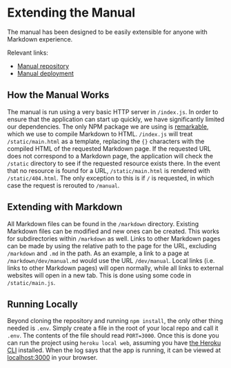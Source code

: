 # Extending the Manual

The manual has been designed to be easily extensible for anyone with Markdown experience.

Relevant links:

- [Manual repository](https://github.com/LutherNavigator/manual)
- [Manual deployment](https://luther-navigator-manual.herokuapp.com/)

## How the Manual Works

The manual is run using a very basic HTTP server in `/index.js`. In order to ensure that the application can start up quickly, we have significantly limited our dependencies. The only NPM package we are using is [remarkable](https://www.npmjs.com/package/remarkable), which we use to compile Markdown to HTML. `/index.js` will treat `/static/main.html` as a template, replacing the `{}` characters with the compiled HTML of the requested Markdown page. If the requested URL does not correspond to a Markdown page, the application will check the `/static` directory to see if the requested resource exists there. In the event that no resource is found for a URL, `/static/main.html` is rendered with `/static/404.html`. The only exception to this is if `/` is requested, in which case the request is rerouted to `/manual`.

## Extending with Markdown

All Markdown files can be found in the `/markdown` directory. Existing Markdown files can be modified and new ones can be created. This works for subdirectories within `/markdown` as well. Links to other Markdown pages can be made by using the relative path to the page for the URL, excluding `/markdown` and `.md` in the path. As an example, a link to a page at `/markdown/dev/manual.md` would use the URL `/dev/manual`. Local links (i.e. links to other Markdown pages) will open normally, while all links to external websites will open in a new tab. This is done using some code in `/static/main.js`.

## Running Locally

Beyond cloning the repository and running `npm install`, the only other thing needed is `.env`. Simply create a file in the root of your local repo and call it `.env`. The contents of the file should read `PORT=3000`. Once this is done you can run the project using `heroku local web`, assuming you have [the Heroku CLI](https://devcenter.heroku.com/articles/heroku-cli) installed. When the log says that the app is running, it can be viewed at [localhost:3000](http://localhost:3000/) in your browser.

